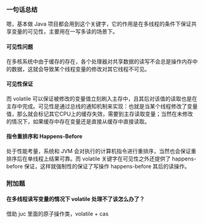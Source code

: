 ### 一句话总结

嗯，基本做 Java 项目都会用到这个关键字，它的作用是在多线程的条件下保证共享变量的可见性，主要用在一写多读的场景下。



#### 可见性问题

在多核系统中由于缓存的存在，各个处理器对共享数据的读写不会总是操作内存中的数据，这就会导致某个线程变量的修改对其它线程不可见。



#### 可见性保证

而 volatile 可以保证被修改的变量值立刻刷入主存中，且其后对该值的读取也是在主存中完成。可见性是通过总线的通知机制来实现：也就是当某个线程修改了变量值，那么就会标记其它CPU上的缓存失效，需要到主存读取变量；当然在未修改的情况下，如果缓存中存在变量还是直接从缓存中直接读取。



#### 指令重排序和 Happens-Before 

处于性能考量，系统和 JVM 会对执行的计算机指令进行重排序，当然也会保证重排序后在单线程上结果可靠。而 volatile 关键字在可见性之外还提供了 happens-before 保证，这样就强制性的保证了写操作 happens-before 其后的读操作。







### 附加题

####  在多线程读写变量的情况下 volatile 处理不了该怎么办了？

借助 juc 里面的原子操作类，volatile + cas

